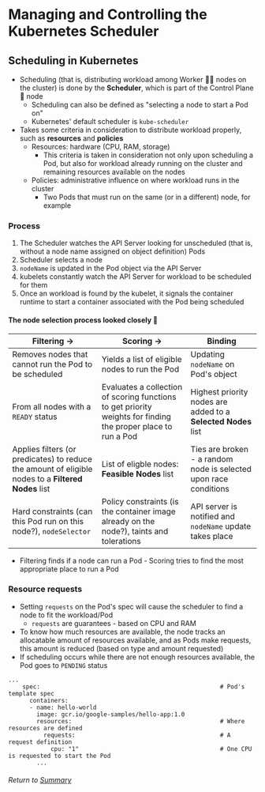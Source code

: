 # Managing and Controlling the Kubernetes Scheduler

## Scheduling in Kubernetes
- Scheduling (that is, distributing workload among Worker 👩‍🏭 nodes on the cluster) is done by the **Scheduler**, which is part of the Control Plane 🧠 node
    - Scheduling can also be defined as "selecting a node to start a Pod on"
    - Kubernetes' default scheduler is `kube-scheduler`
- Takes some criteria in consideration to distribute workload properly, such as **resources** and **policies**
    - Resources: hardware (CPU, RAM, storage)
        - This criteria is taken in consideration not only upon scheduling a Pod, but also for workload already running on the cluster and remaining resources available on the nodes
    - Policies: administrative influence on where workload runs in the cluster
        - Two Pods that must run on the same (or in a different) node, for example

### Process
1. The Scheduler watches the API Server looking for unscheduled (that is, without a node name assigned on object definition) Pods
2. Scheduler selects a node
3. `nodeName` is updated in the Pod object via the API Server
4. kubelets constantly watch the API Server for workload to be scheduled for them
5. Once an workload is found by the kubelet, it signals the container runtime to start a container associated with the Pod being scheduled

#### The node selection process looked closely 🔎
| **Filtering** -> | **Scoring** -> | **Binding** |
| --- | --- | --- |
| Removes nodes that cannot run the Pod to be scheduled | Yields a list of eligible nodes to run the Pod | Updating `nodeName` on Pod's object |
| From all nodes with a `READY` status | Evaluates a collection of scoring functions to get priority weights for finding the proper place to run a Pod | Highest priority nodes are added to a **Selected Nodes** list |
| Applies filters (or predicates) to reduce the amount of eligible nodes to a **Filtered Nodes** list | List of eligble nodes: **Feasible Nodes** list | Ties are broken - a random node is selected upon race conditions |
| Hard constraints (can this Pod run on this node?), `nodeSelector` | Policy constraints (is the container image already on the node?), taints and tolerations | API server is notified and `nodeName` update takes place |

- Filtering finds if a node can run a Pod - Scoring tries to find the most appropriate place to run a Pod

### Resource requests
- Setting `requests` on the Pod's spec will cause the scheduler to find a node to fit the workload/Pod
    - `requests` are guarantees - based on CPU and RAM
- To know how much resources are available, the node tracks an allocatable amount of resources available, and as Pods make requests, this amount is reduced (based on type and amount requested)
- If scheduling occurs while there are not enough resources available, the Pod goes to `PENDING` status
```
...
    spec:                                                   # Pod's template spec
      containers:
      - name: hello-world
        image: gcr.io/google-samples/hello-app:1.0
        resources:                                          # Where resources are defined
          requests:                                         # A request definition
            cpu: "1"                                        # One CPU is requested to start the Pod
        ...
```

###### Return to [Summary](README.md)